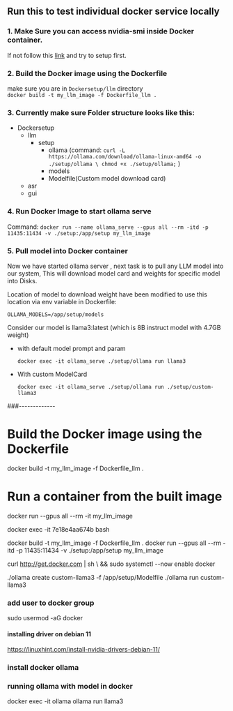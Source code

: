 
## Run this to test individual docker service locally

### 1. Make Sure you can access nvidia-smi inside Docker container.
If not follow this [link](https://linuxhint.com/install-nvidia-drivers-debian-11/) and try to setup first.

### 2. Build the Docker image using the Dockerfile
make sure you are in `Dockersetup/llm` directory  
`docker build -t my_llm_image -f Dockerfile_llm .`

### 3. Currently make sure Folder structure looks like this:
- Dockersetup
    - llm
        - setup
            - ollama (command: `curl -L https://ollama.com/download/ollama-linux-amd64 -o ./setup/ollama \ chmod +x ./setup/ollama;` )
            - models
            - Modelfile(Custom model download card)
    - asr
    - gui

### 4. Run Docker Image to start ollama serve
Command:
`docker run --name ollama_serve --gpus all --rm -itd -p 11435:11434 -v ./setup:/app/setup my_llm_image`

### 5. Pull model into Docker container

Now we have started ollama server , next task is to pull any LLM model into our system, This will download model card and weights for specific model into Disks.

Location of model to download weight have been modified to use this location via env variable in Dockerfile: 

`OLLAMA_MODELS=/app/setup/models`

Consider our model is llama3:latest (which is 8B instruct model with 4.7GB weight)

* with default model prompt and param

    `docker exec -it ollama_serve ./setup/ollama run llama3`
* With custom ModelCard 

    `docker exec -it ollama_serve ./setup/ollama run ./setup/custom-llama3`

###-------------
# Build the Docker image using the Dockerfile
docker build -t my_llm_image -f Dockerfile_llm .

# Run a container from the built image
docker run --gpus all --rm -it my_llm_image


docker exec -it 7e18e4aa674b bash

docker build -t my_llm_image -f Dockerfile_llm .
docker run --gpus all --rm -itd -p 11435:11434 -v ./setup:/app/setup my_llm_image

curl http://get.docker.com | sh \ && sudo systemctl --now enable docker



./ollama create custom-llama3 -f /app/setup/Modelfile
./ollama run custom-llama3

### add user to docker group
sudo usermod -aG docker <username>

#### installing driver on debian 11
https://linuxhint.com/install-nvidia-drivers-debian-11/



### install docker ollama

### running ollama with model in docker
docker exec -it ollama ollama run llama3